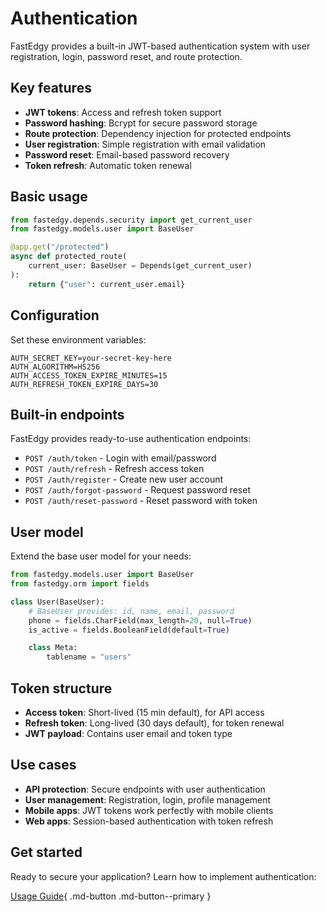 # Authentication

FastEdgy provides a built-in JWT-based authentication system with user registration, login, password reset, and route protection.

## Key features

- **JWT tokens**: Access and refresh token support
- **Password hashing**: Bcrypt for secure password storage
- **Route protection**: Dependency injection for protected endpoints
- **User registration**: Simple registration with email validation
- **Password reset**: Email-based password recovery
- **Token refresh**: Automatic token renewal

## Basic usage

```python
from fastedgy.depends.security import get_current_user
from fastedgy.models.user import BaseUser

@app.get("/protected")
async def protected_route(
    current_user: BaseUser = Depends(get_current_user)
):
    return {"user": current_user.email}
```

## Configuration

Set these environment variables:

```env
AUTH_SECRET_KEY=your-secret-key-here
AUTH_ALGORITHM=HS256
AUTH_ACCESS_TOKEN_EXPIRE_MINUTES=15
AUTH_REFRESH_TOKEN_EXPIRE_DAYS=30
```

## Built-in endpoints

FastEdgy provides ready-to-use authentication endpoints:

- `POST /auth/token` - Login with email/password
- `POST /auth/refresh` - Refresh access token
- `POST /auth/register` - Create new user account
- `POST /auth/forgot-password` - Request password reset
- `POST /auth/reset-password` - Reset password with token

## User model

Extend the base user model for your needs:

```python
from fastedgy.models.user import BaseUser
from fastedgy.orm import fields

class User(BaseUser):
    # BaseUser provides: id, name, email, password
    phone = fields.CharField(max_length=20, null=True)
    is_active = fields.BooleanField(default=True)

    class Meta:
        tablename = "users"
```

## Token structure

- **Access token**: Short-lived (15 min default), for API access
- **Refresh token**: Long-lived (30 days default), for token renewal
- **JWT payload**: Contains user email and token type

## Use cases

- **API protection**: Secure endpoints with user authentication
- **User management**: Registration, login, profile management
- **Mobile apps**: JWT tokens work perfectly with mobile clients
- **Web apps**: Session-based authentication with token refresh

## Get started

Ready to secure your application? Learn how to implement authentication:

[Usage Guide](guide.md){ .md-button .md-button--primary }
